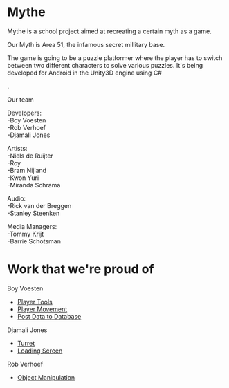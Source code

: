 # Mythe

Mythe is a school project aimed at recreating a certain myth as a game.

Our Myth is Area 51, the infamous secret millitary base.

The game is going to be a puzzle platformer where the player has to switch between two different characters to solve various puzzles.
It's being developed for Android in the Unity3D engine using C#

.

Our team

Developers:   
-Boy Voesten   
-Rob Verhoef   
-Djamali Jones     
  
Artists:  
-Niels de Ruijter   
-Roy  
-Bram Nijland    
-Kwon Yuri   
-Miranda Schrama   
  
Audio:  
-Rick van der Breggen  
-Stanley Steenken  
  
Media Managers:   
-Tommy Krijt   
-Barrie Schotsman    

# Work that we're proud of

Boy Voesten
- [Player Tools](https://github.com/djam-jones/Mythe/blob/master/Assets/Scripts/Player/PlayerTools.cs)
- [Player Movement](https://github.com/djam-jones/Mythe/blob/master/Assets/Scripts/Player/PlayerMovement.cs)
- [Post Data to Database](https://github.com/djam-jones/Mythe/blob/master/Assets/Scripts/Database/PostData.cs)  
  
Djamali Jones
- [Turret](https://github.com/djam-jones/Mythe/blob/master/Assets/Scripts/Enemies/Traps/Turret.cs)
- [Loading Screen](https://github.com/djam-jones/Mythe/blob/master/Assets/Scripts/UI/LoadingScreen.cs)

Rob Verhoef
- [Object Manipulation](https://github.com/djam-jones/Mythe/blob/master/Assets/Scripts/Player/ObjectManipulation.cs)
